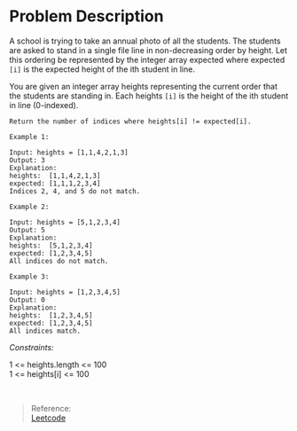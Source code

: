 # Problem Description

A school is trying to take an annual photo of all the students. The students are asked to stand in a single file line in non-decreasing order by height. Let this ordering be represented by the integer array expected where expected `[i]` is the expected height of the ith student in line.

You are given an integer array heights representing the current order that the students are standing in. Each heights `[i]` is the height of the ith student in line (0-indexed).

`Return the number of indices where heights[i] != expected[i].`

```
Example 1:

Input: heights = [1,1,4,2,1,3]
Output: 3
Explanation: 
heights:  [1,1,4,2,1,3]
expected: [1,1,1,2,3,4]
Indices 2, 4, and 5 do not match.
```

```
Example 2:

Input: heights = [5,1,2,3,4]
Output: 5
Explanation:
heights:  [5,1,2,3,4]
expected: [1,2,3,4,5]
All indices do not match.
```

```
Example 3:

Input: heights = [1,2,3,4,5]
Output: 0
Explanation:
heights:  [1,2,3,4,5]
expected: [1,2,3,4,5]
All indices match.
```

_Constraints:_

1 <= heights.length <= 100 <br>
1 <= heights[i] <= 100

<br>

>Reference: <br>
[Leetcode](https://leetcode.com/problems/height-checker/)
